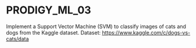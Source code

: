 # PRODIGY_ML_03
Implement a Support Vector Machine (SVM) to classify images of cats and dogs from the Kaggle dataset. Dataset: https://www.kaggle.com/c/dogs-vs-cats/data
